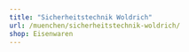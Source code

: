 ```yaml
---
title: "Sicherheitstechnik Woldrich"
url: /muenchen/sicherheitstechnik-woldrich/
shop: Eisenwaren
---
```

